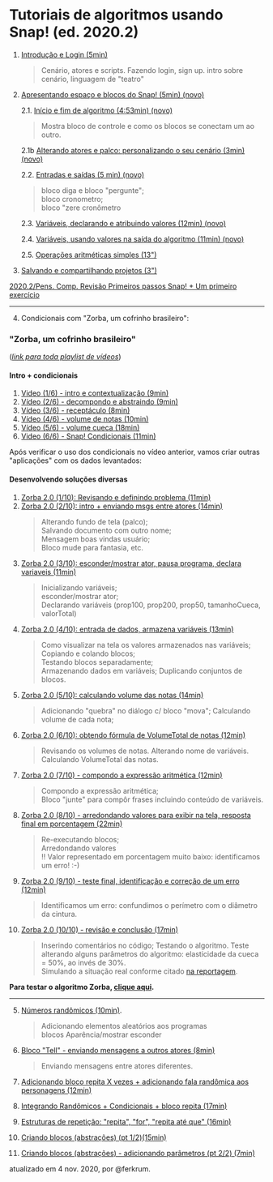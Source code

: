 # Tutoriais de algoritmos usando Snap! (ed. 2020.2)

1. [Introdução e Login (5min)](https://www.loom.com/share/e9fd905057b34b20ba76c67468e94d19) 
	> Cenário, atores e scripts.
	Fazendo login, sign up.
	intro sobre cenário, linguagem de "teatro"
	
2. [Apresentando espaço e blocos do Snap! (5min) (novo)](https://www.loom.com/share/62789835943d436da62da6253d670d99)
	
	2.1. [Início e fim de algoritmo (4:53min) (novo)](https://www.loom.com/share/d44a8b79621640749bbca68908b339a8)
	> Mostra bloco de controle e como os blocos se conectam um ao outro.
	
	2.1b [Alterando atores e palco: personalizando o seu cenário (3min) (novo)](https://www.loom.com/share/85957c0587ca43efa8710ca9cd985789)

	2.2. [Entradas e saídas (5 min) (novo)](https://www.loom.com/share/543c91ed982345248dcb3852c8949478)  
	> bloco diga   e bloco "pergunte";  
	bloco cronometro;  
	bloco "zere cronômetro  
	
	2.3. [Variáveis, declarando e atribuindo valores (12min) (novo)](https://www.loom.com/share/ed734c668ba743dd817b4158fc796182)
	
	2.4. [Variáveis, usando valores na saída do algoritmo (11min) (novo)](https://www.loom.com/share/1a920b85498c421b841bd2f85f329b98)
	
	2.5. [Operações aritméticas simples (13")](https://www.loom.com/share/85e9258b4a5b461e9be50040d9ee6197)

3. [Salvando e compartilhando projetos (3")](https://www.loom.com/share/ea0be86c99c74e9e89383ccc6cb703a4) 

[2020.2/Pens. Comp. Revisão Primeiros passos Snap! + Um primeiro exercício](https://www.loom.com/share/daa17f9815074c95842c2fd8990cacda)

<hr>

4. Condicionais com "Zorba, um cofrinho brasileiro":

### "Zorba, um cofrinho brasileiro"
(*[link para toda playlist de vídeos](https://loom.com/share/folder/4c785844b71f4678bb731948ca79f514)*)

#### Intro + condicionais

1. [Video (1/6) - intro e contextualização (9min)](https://www.loom.com/share/a3ab16f6850f48198a2708f83096dca0) 
2. [Vídeo (2/6) - decompondo e abstraindo (9min)](https://www.loom.com/share/54f3e1c7342f43be93902a2db81b67af)
3. [Vídeo (3/6) - receptáculo (8min)](https://www.loom.com/share/b41f74adae86429c9d035690b36b9b24)
4. [Vídeo (4/6) - volume de notas (10min)](https://www.loom.com/share/52a5932e8ea740b2ad1248069390bfee)
5. [Vídeo (5/6) - volume cueca (18min)](https://www.loom.com/share/3720d7c39cd648c6acd917cb30d4e4a5)
6. [Video (6/6) - Snap! Condicionais (11min)](https://www.loom.com/share/efa2573a0de04d1ba15fa359e72a1596)


Após verificar o uso dos condicionais no vídeo anterior, vamos criar outras "aplicações" com os dados levantados:

#### Desenvolvendo soluções diversas

1. [Zorba 2.0 (1/10): Revisando e definindo problema (11min)](https://www.loom.com/share/2c590c24c5494b44b1a35fd6548be028)
2. [Zorba 2.0 (2/10): intro + enviando msgs entre atores (14min)](https://www.loom.com/share/5914ed1b3b8847cab6e8f7711cfe63a0)
	> Alterando fundo de tela (palco);  
	Salvando documento com outro nome;  
	Mensagem boas vindas usuário;  
	Bloco mude para fantasia, etc.	
3. [Zorba 2.0 (3/10): esconder/mostrar ator, pausa programa, declara variaveis (11min)](https://www.loom.com/share/118a5305153643db95f84d0bb1925b42)
	> Inicializando variáveis;  
	esconder/mostrar ator;  
	Declarando variáveis (prop100, prop200, prop50, tamanhoCueca, valorTotal)
4. [Zorba 2.0 (4/10): entrada de dados, armazena variáveis (13min)](https://www.loom.com/share/f47154759e3848cf858512cace85d862)
	> Como visualizar na tela os valores armazenados nas variáveis;  
	Copiando e colando blocos;  
	Testando blocos separadamente;  
	Armazenando dados em variáveis;
	Duplicando conjuntos de blocos.
5. [Zorba 2.0 (5/10): calculando volume das notas (14min)](https://www.loom.com/share/6a2eaec911a6455a9a45896c3eea10de)
	> Adicionando "quebra" no diálogo c/ bloco "mova";
	Calculando volume de cada nota;
6. [Zorba 2.0 (6/10): obtendo fórmula de VolumeTotal de notas (12min)](https://www.loom.com/share/a2c85bd1f33e48ca8e2ad9256d6515c8)
	> Revisando os volumes de notas.
	Alterando nome de variáveis.
	Calculando VolumeTotal das notas.
7. [Zorba 2.0 (7/10) - compondo a expressão aritmética (12min)](https://www.loom.com/share/a9d730fb3b4841019a33299859f8a39f)
	>  Compondo a expressão aritmética;  
	Bloco "junte" para compôr frases incluindo conteúdo de variáveis.
8. [Zorba 2.0 (8/10) - arredondando valores para exibir na tela, resposta final em porcentagem (22min)](https://www.loom.com/share/1061df8d6673440cb34e01431de38ec5)
	> Re-executando blocos;  
	Arredondando valores  
	!! Valor representado em porcentagem muito baixo: identificamos um erro! :-)
9. [Zorba 2.0 (9/10) - teste final, identificação e correção de um erro (12min)](https://www.loom.com/share/57bfb2413bb04c4caa3557189167f619)
	> Identificamos um erro: confundimos o perímetro com o diâmetro da cintura.
10. [Zorba 2.0 (10/10) - revisão e conclusão (17min)](https://www.loom.com/share/d40476f8ab224fafa361415145fc2499)
	> Inserindo comentários no código; 
	Testando o algoritmo.
	Teste alterando alguns parâmetros do algoritmo: elasticidade da cueca = 50%, ao invés de 30%.  
	Simulando a situação real conforme citado [na reportagem](https://g1.globo.com/rr/roraima/noticia/2020/10/15/senador-tinha-r-33-mil-na-cueca-delegado-desconfiou-ao-ver-volume-retangular-na-parte-traseira.ghtml).

**Para testar o algoritmo Zorba, [clique aqui](https://snap.berkeley.edu/project?user=ferkrum&project=Zorba%2C%20um%20cofrinho%20brasileiro).**
	
<hr>





5. [Números randômicos (10min)](https://www.loom.com/share/e0ccf8a10980484290ad70dbceb5e2ff).  
	> Adicionando elementos aleatórios aos programas  
	> blocos Aparência/mostrar esconder

6. [Bloco "Tell" - enviando mensagens a outros atores (8min)](https://www.loom.com/share/f385752f8769482fac749034abb1783e)
	> Enviando mensagens entre atores diferentes.
	
7. [Adicionando bloco repita X vezes + adicionando fala randômica aos personagens (12min)](https://www.loom.com/share/422154bc587f43778358fffdb0f9a1f1)
	> 
 
8. [Integrando Randômicos + Condicionais + bloco repita (17min)](https://www.loom.com/share/7cb847e890694ef8869fe196bbd541d6)

9. [Estruturas de repetição: "repita", "for", "repita até que" (16min)](https://www.loom.com/share/9907e37762f04f6fada544be64109a57)

10. [Criando blocos (abstrações) (pt 1/2)(15min)](https://www.loom.com/share/29a76107864b499ba8aab865eb9d163c) 

11. [Criando blocos (abstrações) - adicionando parâmetros (pt 2/2) (7min)](https://www.loom.com/share/c7f382a344c44eccb105301e13eb1a85?sharedAppSource=personal_library)






atualizado em 4 nov. 2020, por @ferkrum.
